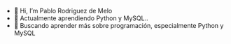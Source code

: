 - 👋 Hi, I’m Pablo Rodriguez de Melo
- 🌱 Actualmente aprendiendo Python y MySQL..
- 💞️ Buscando aprender más sobre programación, especialmente Python y MySQL

<!---
PabloRMelo/PabloRMelo is a ✨ special ✨ repository because its `README.md` (this file) appears on your GitHub profile.
You can click the Preview link to take a look at your changes.
--->
